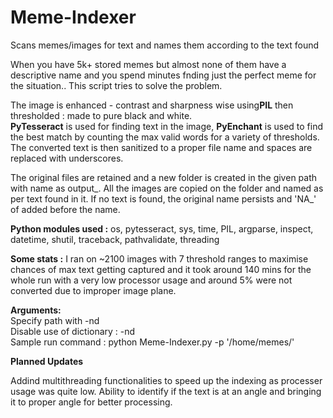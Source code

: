 # Meme-Indexer
Scans memes/images for text and names them according to the text found  

When you have 5k+ stored memes but almost none of them have a descriptive name and you spend minutes fnding just the perfect meme for the situation.. This script tries to solve the problem. 

The image is enhanced - contrast and sharpness wise using**PIL** then thresholded : made to pure black and white.  
**PyTesseract** is used for finding text in the image, **PyEnchant** is used to find the best match by counting the max valid words for a variety of thresholds.  
The converted text is then sanitized to a proper file name and spaces are replaced with underscores.

The original files are retained and a new folder is created in the given path with name as output_<timestamp>. 
All the images are copied on the folder and named as per text found in it.
If no text is found, the original name persists and 'NA_' of added before the name.  


**Python modules used :**
os, pytesseract, sys, time, PIL, argparse, inspect, datetime, shutil, traceback, pathvalidate, threading

**Some stats :**
I ran on ~2100 images with 7 threshold ranges to maximise chances of max text getting captured and it took around 140 mins for the whole run with a very low processor usage and around 5% were not converted due to improper image plane.

**Arguments:**  
Specify path with -nd  
Disable use of  dictionary : -nd  
Sample run command : python Meme-Indexer.py -p '/home/memes/'

**Planned Updates**

Addind multithreading functionalities to speed up the indexing  as processer usage was quite low.
Ability to identify if the text is at an angle and bringing it to proper angle for better processing.

